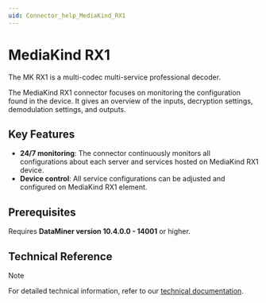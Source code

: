 ```yaml
---
uid: Connector_help_MediaKind_RX1
---
```


# MediaKind RX1

The MK RX1 is a multi-codec multi-service professional decoder.

The MediaKind RX1 connector focuses on monitoring the configuration found in the device. It gives an overview of the inputs, decryption settings, demodulation settings, and outputs.

## Key Features

- **24/7 monitoring**: The connector continuously monitors all configurations about each server and services hosted on MediaKind RX1 device.
- **Device control**: All service configurations can be adjusted and configured on MediaKind RX1 element.

## Prerequisites

Requires **DataMiner version 10.4.0.0 - 14001** or higher.

## Technical Reference

> [!NOTE]
> For detailed technical information, refer to our [technical documentation](xref:Connector_help_MediaKind_RX1_Technical).
